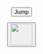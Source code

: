 <html>
<head>
<meta name="viewport" content="width=device-width, initial-scale=1.0"/>
<style>
canvas {
    border:10px solid #000000;
    background-color: #ffffff;
}
</style>
</head>
<body onload="startGame()">
<script>

var myGamePiece;

function startGame() {
    myGamePiece = new component(30, 30, "black", 30, 30);
    myGameArea.start();
}

var myGameArea = {
    canvas : document.createElement("canvas"),
    start : function() {
        this.canvas.align = "center"
        this.canvas.width = 400;
        this.canvas.height = 400;
        this.context = this.canvas.getContext("2d");
        document.body.insertBefore(this.canvas, document.body.childNodes[0]);
        this.interval = setInterval(updateGameArea, 20);        
    },
    stop : function() {
        clearInterval(this.interval);
    },    
    clear : function() {
        this.context.clearRect(0, 0, this.canvas.width, this.canvas.height);
    }
}

function component(width, height, color, x, y, type) {
    this.type = type;
    this.width = width;
    this.height = height;
    this.x = x;
    this.y = y;    
    this.speedX = 0;
    this.speedY = 0;    
    this.gravity = 0.05;
    this.gravitySpeed = 0;
    this.update = function() {
        ctx = myGameArea.context;
        ctx.fillStyle = color;
        ctx.fillRect(this.x, this.y, this.width, this.height);
    }
    this.newPos = function() {
        this.gravitySpeed += this.gravity;
        this.x += this.speedX;
        this.y += this.speedY + this.gravitySpeed;
        this.hitBottom();
    }
    this.hitBottom = function() {
        var rockbottom = myGameArea.canvas.height - this.height;
        if (this.y > rockbottom) {
            this.y = rockbottom;
            this.gravitySpeed = 0;
        }
    }
}

function updateGameArea() {
    myGameArea.clear();
    myGamePiece.newPos();
    myGamePiece.update();
}

function accelerate(n) {
    myGamePiece.gravity = n;
}
</script>

<p align="center">
<br>
<button onmousedown="accelerate(-0.2)" onmouseup="accelerate(0.1)">Jump</button>

<p align="center">
<button onclick="location.href='https://thingy937.github.io/'"><img src="https://raw.githubusercontent.com/thingy937/Snake-game-/master/home_circle_icon_137496.png" width="50" height="50"></button>
